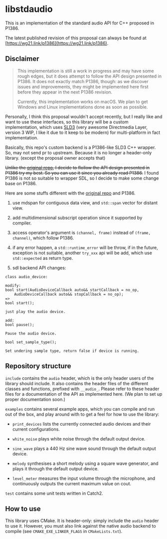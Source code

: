 # libstdaudio

This is an implementation of the standard audio API for C++ proposed in P1386.

The latest published revision of this proposal can always be found at [https://wg21.link/p1386](https://wg21.link/p1386).

## Disclaimer

> This implementation is still a work in progress and may have some rough edges, but it does attempt to follow the API design
> presented in P1386. It does not exactly match P1386, though: as we discover issues and improvements, they might be implemented here first before they appear in the next P1386 revision.
>
> Currently, this implementation works on macOS. We plan to get Windows and Linux implementations done as soon as possible.

Personally, I think this proposal wouldn't accept recently, but I really like and want to use these interfaces, so this library will be a custom implementation, which uses [SLD3](https://github.com/libsdl-org/SDL) (very awesome Directmedia Layer, version 3 WIP, I like it due to it keep to be modern) for multi-platform in fact implementation.

Basically, this repo's custom backend is a P1386-like SLD3 C++ wrapper. So, may not send pr to upstream. Because it is no longer a header-only library. (except the proposal owner accepts that)

<del>Unlike the [original repo](https://github.com/stdcpp-audio/libstdaudio), I decide to flollow the API design presented in P1386 try my best.
So you can use it since you already read P1386.</del> I found P1386 is not so suitable to wrapper SDL, so I decide to make some change base on P1386.

Here are some stuffs different with the [original repo](https://github.com/stdcpp-audio/libstdaudio) and P1386.

1. use mdspan for contiguous data view, and `std::span` vector for distant view.

2. add multidimensional subscript operation since it supported by compiler.

3. access operator's argument is `(channel, frame)` instead of `(frame, channel)`, which follow P1386.

4. if any error happen, a `std::runtime_error` will be throw, if in the future, exception is not suitable, another `try_xxx` api will be add, which use `std::expected` as return type.

5. sdl backend API changes:

```
class audio_device:

modify:
bool start(AudioDeviceCallback auto&& startCallback = no_op,
    AudioDeviceCallback auto&& stopCallback = no_op);
=>
bool start();

just play the audio device.

add:
bool pause();

Pause the audio device.

bool set_sample_type();

Set undering sample type, return false if device is running.

```

## Repository structure

`include` contains the `audio` header, which is the only header users of the library should include. It also contains the header files of the different classes and functions, prefixed with `__audio_`. Please refer to these header files for a documentation of the API as implemented here. (We plan to set up proper documentation soon.)

`examples` contains several example apps, which you can compile and run out of the box, and play around with to get a feel for how to use the library:

* `print_devices` lists the currently connected audio devices and their current configurations.

* `white_noise` plays white noise through the default output device.

* `sine_wave` plays a 440 Hz sine wave sound through the default output device.

* `melody` synthesises a short melody using a square wave generator, and plays it through the default output device.

* `level_meter` measures the input volume through the microphone, and continuously outputs the current maximum value on cout.

`test` contains some unit tests written in Catch2.

## How to use

This library uses CMake. It is header-only: simply include the `audio` header to use it. However, you must also link against the native audio backend to compile (see `CMAKE_EXE_LINKER_FLAGS` in `CMakeLists.txt`).
